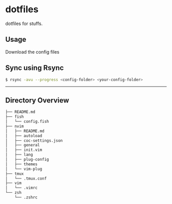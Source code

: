 # dotfiles

dotfiles for stuffs.

## Usage

Download the config files

## Sync using Rsync

```bash
$ rsync -avu --progress <config-folder> <your-config-folder>
```

---

## Directory Overview

```bash
├── README.md
├── fish
│   └── config.fish
├── nvim
│   ├── README.md
│   ├── autoload
│   ├── coc-settings.json
│   ├── general
│   ├── init.vim
│   ├── lang
│   ├── plug-config
│   ├── themes
│   └── vim-plug
├── tmux
│   └── .tmux.conf
├── vim
│   └── .vimrc
└── zsh
    └── .zshrc
```
